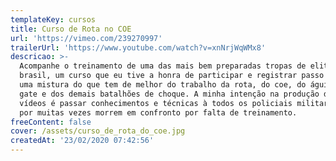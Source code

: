 ```yaml
---
templateKey: cursos
title: Curso de Rota no COE
url: 'https://vimeo.com/239270997'
trailerUrl: 'https://www.youtube.com/watch?v=xnNrjWqWMx8'
descricao: >-
  Acompanhe o treinamento de uma das mais bem preparadas tropas de elite do
  brasil, um curso que eu tive a honra de participar e registrar passo a passo,
  uma mistura do que tem de melhor do trabalho da rota, do coe, do águia, do
  gate e dos demais batalhões de choque. A minha intenção na produção desses
  vídeos é passar conhecimentos e técnicas à todos os policiais militares, que
  por muitas vezes morrem em confronto por falta de treinamento.
freeContent: false
cover: /assets/curso_de_rota_do_coe.jpg
createdAt: '23/02/2020 07:42:56'
---
```


